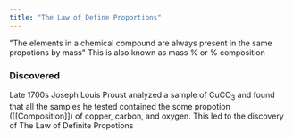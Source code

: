 ```yaml
---
title: "The Law of Define Proportions"
---
```

"The elements in a chemical compound are always present in the same propotions by mass"
	This is also known as mass % or % composition


### Discovered

Late 1700s Joseph Louis Proust analyzed a sample of CuCO$_3$ and found that all the samples he tested contained the some propotion ([[Composition]]) of copper, carbon, and oxygen. This led to the discovery of The Law of Definite Propotions

